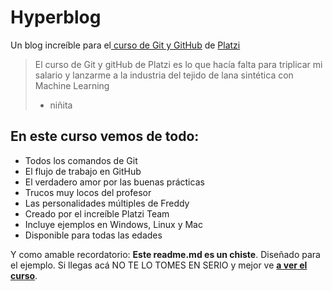 # Hyperblog
Un blog increíble para el[ curso de Git y GitHub](https://platzi.com/cursos/git-github/ " curso de Git y Github") de [Platzi](https://platzi.com/ "Platzi")
>El curso de Git y gitHub de Platzi es lo que hacía falta para triplicar mi salario y lanzarme a la industria del tejido de lana sintética con Machine Learning
> - niñita

## En este curso vemos de todo:
* Todos los comandos de Git
* El flujo de trabajo en GitHub
* El verdadero amor por las buenas prácticas
* Trucos muy locos del profesor
* Las personalidades múltiples de Freddy
* Creado por el increíble Platzi Team
* Incluye ejemplos en Windows, Linux y Mac
* Disponible para todas las edades

Y como amable recordatorio: **Este readme.md es un chiste**. Diseñado para el ejemplo. Si llegas acá NO TE LO TOMES EN SERIO y mejor ve [**a ver el curso**](https://platzi.com/cursos/git-github/ "a ver el curso").